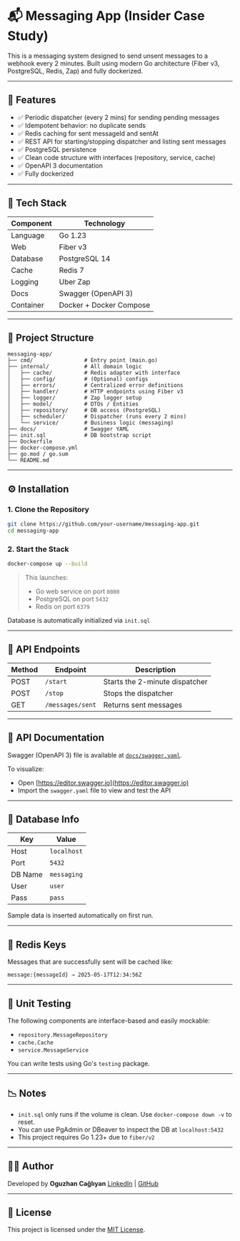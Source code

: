 # 📬 Messaging App (Insider Case Study)

This is a messaging system designed to send unsent messages to a webhook every 2 minutes.
Built using modern Go architecture (Fiber v3, PostgreSQL, Redis, Zap) and fully dockerized.

---

## 🚀 Features

* ✅ Periodic dispatcher (every 2 mins) for sending pending messages
* ✅ Idempotent behavior: no duplicate sends
* ✅ Redis caching for sent messageId and sentAt
* ✅ REST API for starting/stopping dispatcher and listing sent messages
* ✅ PostgreSQL persistence
* ✅ Clean code structure with interfaces (repository, service, cache)
* ✅ OpenAPI 3 documentation
* ✅ Fully dockerized

---

## 💠 Tech Stack

| Component | Technology              |
| --------- | ----------------------- |
| Language  | Go 1.23                 |
| Web       | Fiber v3                |
| Database  | PostgreSQL 14           |
| Cache     | Redis 7                 |
| Logging   | Uber Zap                |
| Docs      | Swagger (OpenAPI 3)     |
| Container | Docker + Docker Compose |

---

## 📂 Project Structure

```
messaging-app/
├── cmd/                # Entry point (main.go)
├── internal/           # All domain logic
│   ├── cache/          # Redis adapter with interface
│   ├── config/         # (Optional) configs
│   ├── errors/         # Centralized error definitions
│   ├── handler/        # HTTP endpoints using Fiber v3
│   ├── logger/         # Zap logger setup
│   ├── model/          # DTOs / Entities
│   ├── repository/     # DB access (PostgreSQL)
│   ├── scheduler/      # Dispatcher (runs every 2 mins)
│   └── service/        # Business logic (messaging)
├── docs/               # Swagger YAML
├── init.sql            # DB bootstrap script
├── Dockerfile
├── docker-compose.yml
├── go.mod / go.sum
└── README.md
```

---

## ⚙️ Installation

### 1. Clone the Repository

```bash
git clone https://github.com/your-username/messaging-app.git
cd messaging-app
```

### 2. Start the Stack

```bash
docker-compose up --build
```

> This launches:
>
> * Go web service on port `8080`
> * PostgreSQL on port `5432`
> * Redis on port `6379`

Database is automatically initialized via `init.sql`

---

## 🧰 API Endpoints

| Method | Endpoint         | Description                    |
| ------ | ---------------- | ------------------------------ |
| POST   | `/start`         | Starts the 2-minute dispatcher |
| POST   | `/stop`          | Stops the dispatcher           |
| GET    | `/messages/sent` | Returns sent messages          |

---

## 📁 API Documentation

Swagger (OpenAPI 3) file is available at [`docs/swagger.yaml`](./docs/swagger.yaml).

To visualize:

* Open [https://editor.swagger.io](https://editor.swagger.io)
* Import the `swagger.yaml` file to view and test the API

---

## 💼 Database Info

| Key     | Value       |
| ------- | ----------- |
| Host    | `localhost` |
| Port    | `5432`      |
| DB Name | `messaging` |
| User    | `user`      |
| Pass    | `pass`      |

Sample data is inserted automatically on first run.

---

## 🔢 Redis Keys

Messages that are successfully sent will be cached like:

```
message:{messageId} → 2025-05-17T12:34:56Z
```

---

## 📅 Unit Testing

The following components are interface-based and easily mockable:

* `repository.MessageRepository`
* `cache.Cache`
* `service.MessageService`

You can write tests using Go's `testing` package.

---

## 📉 Notes

* `init.sql` only runs if the volume is clean. Use `docker-compose down -v` to reset.
* You can use PgAdmin or DBeaver to inspect the DB at `localhost:5432`
* This project requires Go 1.23+ due to `fiber/v2`

---

## 👨‍💼 Author

Developed by **Oguzhan Cağlıyan**
[LinkedIn](https://www.linkedin.com/in/...) | [GitHub](https://github.com/...)

---

## 🚪 License

This project is licensed under the [MIT License](./LICENSE).
